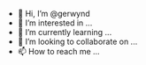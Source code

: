 - 👋 Hi, I’m @gerwynd
- 👀 I’m interested in ...
- 🌱 I’m currently learning ...
- 💞️ I’m looking to collaborate on ...
- 📫 How to reach me ...

<!---
gerwynd/gerwynd is a ✨ special ✨ repository because its `README.md` (this file) appears on your GitHub profile.
You can click the Preview link to take a look at your changes.
--->
